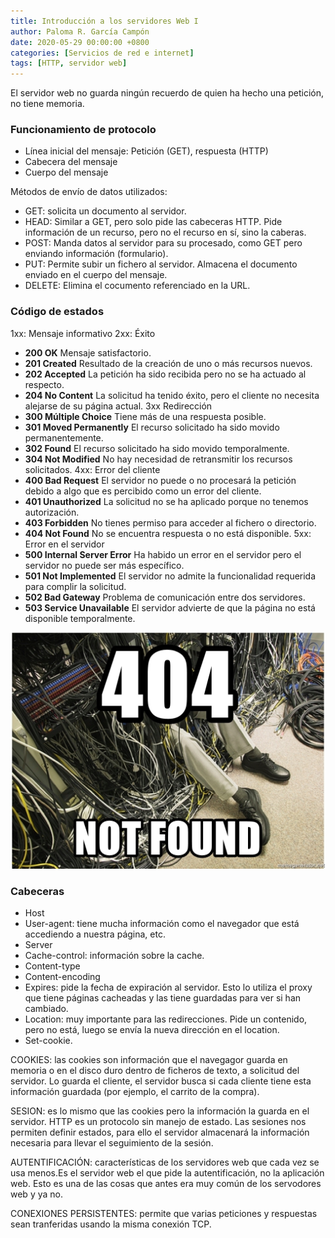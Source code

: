 ```yaml
---
title: Introducción a los servidores Web I
author: Paloma R. García Campón
date: 2020-05-29 00:00:00 +0800
categories: [Servicios de red e internet]
tags: [HTTP, servidor web]
---
```




El servidor web no guarda ningún recuerdo de quien ha hecho una petición, no tiene memoria.

### Funcionamiento de protocolo
- Línea inicial del mensaje: Petición (GET), respuesta (HTTP)
- Cabecera del mensaje
- Cuerpo del mensaje

Métodos de envío de datos utilizados:
- GET: solicita un documento al servidor.
- HEAD: Similar a GET, pero solo pide las cabeceras HTTP. Pide información de un recurso, pero no el recurso en sí, sino la caberas.
- POST: Manda datos al servidor para su procesado, como GET pero enviando información (formulario).
- PUT: Permite subir un fichero al servidor. Almacena el documento enviado en el cuerpo del mensaje.
- DELETE: Elimina el cocumento referenciado en la URL.

### Código de estados
1xx: Mensaje informativo
2xx: Éxito
- **200 OK** Mensaje satisfactorio.
- **201 Created** Resultado de la creación de uno o más recursos nuevos.
- **202 Accepted** La petición ha sido recibida pero no se ha actuado al respecto.
- **204 No Content** La solicitud ha tenido éxito, pero el cliente no necesita alejarse de su página actual.
3xx Redirección
- **300 Múltiple Choice** Tiene más de una respuesta posible.
- **301 Moved Permanently** El recurso solicitado ha sido movido permanentemente.
- **302 Found** El recurso solicitado ha sido movido temporalmente.
- **304 Not Modified** No hay necesidad de retransmitir los recursos solicitados.
4xx: Error del cliente
- **400 Bad Request** El servidor no puede o no procesará la petición debido a algo que es percibido como un error del cliente.
- **401 Unauthorized** La solicitud no se ha aplicado porque no tenemos autorización.
- **403 Forbidden** No tienes permiso para acceder al fichero o directorio.
- **404 Not Found** No se encuentra respuesta o no está disponible.
5xx: Error en el servidor
- **500 Internal Server Error** Ha habido un error en el servidor pero el servidor no puede ser más específico.
- **501 Not Implemented** El servidor no admite la funcionalidad requerida para complir la solicitud. 
- **502 Bad Gateway** Problema de comunicación entre dos servidores. 
- **503 Service Unavailable** El servidor advierte de que la página no está disponible temporalmente.

![404](/assets/img/sample/404-not-found.jpg)


### Cabeceras
- Host
- User-agent: tiene mucha información como el navegador que está accediendo a nuestra página, etc.
- Server
- Cache-control: información sobre la cache. 
- Content-type
- Content-encoding
- Expires: pide la fecha de expiración al servidor. Esto lo utiliza el proxy que tiene páginas cacheadas y las tiene guardadas para ver si han cambiado. 
- Location: muy importante para las redirecciones. Pide un contenido, pero no está, luego se envía la nueva dirección en el location. 
- Set-cookie.

COOKIES: las cookies son información que el navegagor guarda en memoria o en el disco duro dentro de ficheros de texto, a solicitud del servidor. Lo guarda el cliente, el servidor busca si cada cliente tiene esta información guardada (por ejemplo, el carrito de la compra).

SESION: es lo mismo que las cookies pero la información la guarda en el servidor. HTTP es un protocolo sin manejo de estado. Las sesiones nos permiten definir estados, para ello el servidor almacenará la información necesaria para llevar el seguimiento de la sesión. 

AUTENTIFICACIÓN: características de los servidores web que cada vez se usa menos.Es el servidor web el que pide la autentificación, no la aplicación web. Esto es una de las cosas que antes era muy común de los servodores web y ya no.

CONEXIONES PERSISTENTES: permite que varias peticiones y respuestas sean tranferidas usando la misma conexión TCP. 





